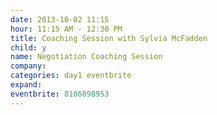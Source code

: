 ```yaml
---
date: 2013-10-02 11:15
hour: 11:15 AM - 12:30 PM
title: Coaching Session with Sylvia McFadden
child: y
name: Negotiation Coaching Session
company: 
categories: day1 eventbrite
expand: 
eventbrite: 8106898953
---
```

